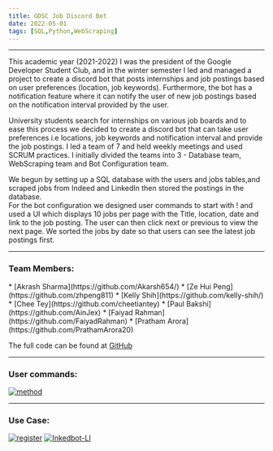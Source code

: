 ```yaml
---
title: GDSC Job Discord Bot
date: 2022-05-01
tags: [SQL,Python,WebScraping]
---
```


<hr>

This academic year (2021-2022) I was the president of the Google Developer Student Club, and in the winter semester I led and managed a project to create a discord bot 
that posts internships and job postings based on user preferences (location, job keywords). Furthermore, the bot has a notification feature where it
can notify the user of new job postings based on the notification interval provided by the user.   

University students search for internships on various job boards and to ease this process we decided to create a discord bot that can take user preferences i.e
locations, job keywords and notification interval and provide the job postings. I led a team of 7 and held weekly meetings and used SCRUM practices. I initially divided the teams into 3 - Database team, WebScraping team and Bot Configuration team.  

We begun by setting up a SQL database with the users and jobs tables,and scraped jobs from Indeed and LinkedIn then stored the postings in the database.   
For the bot configuration we designed user commands to start with ! and used a UI which displays 10 jobs per page with the Title, location, date and link to the job posting. The user can then click next or previous to view the next page. We sorted the jobs by date so that users can see the latest job postings first.

<hr>
<h3> Team Members: </h3>
* [Akrash Sharma](https://github.com/Akarsh654/)   
* [Ze Hui Peng](https://github.com/zhpeng811)  
* [Kelly Shih](https://github.com/kelly-shih/)  
* [Chee Tey](https://github.com/cheetiantey)  
* [Paul Bakshi](https://github.com/AinJex)  
* [Faiyad Rahman](https://github.com/FaiyadRahman)  
* [Pratham Arora](https://github.com/PrathamArora20)  

The full code can be found at [GitHub](https://github.com/Google-DSC-UAlberta/Discord-Bot)   

<hr>
<h3> User commands: </h3>  
<a href="https://imgbb.com/"><img src="https://i.ibb.co/ykrk6qZ/method.png" alt="method" border="0"></a>    



<hr>
<h3> Use Case:   </h3>   
<a href="https://ibb.co/Z66CXFv"><img src="https://i.ibb.co/XZZTLK6/register.png" alt="register" border="0"></a>   
<a href="https://ibb.co/ZH2gygd"><img src="https://i.ibb.co/Q8DHsH9/Inkedbot-LI.jpg" alt="Inkedbot-LI" border="0"></a>     



